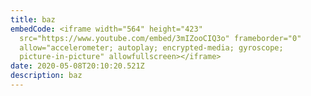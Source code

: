 ```yaml
---
title: baz
embedCode: <iframe width="564" height="423"
  src="https://www.youtube.com/embed/3mIZooCIQ3o" frameborder="0"
  allow="accelerometer; autoplay; encrypted-media; gyroscope;
  picture-in-picture" allowfullscreen></iframe>
date: 2020-05-08T20:10:20.521Z
description: baz
---
```

